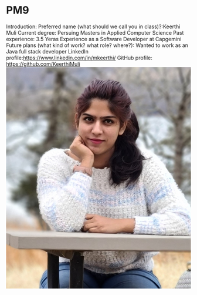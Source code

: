 # PM9
Introduction:
Preferred name (what should we call you in class)?:Keerthi Muli
Current degree: Persuing Masters in Applied Computer Science
Past experience: 3.5 Yeras Experience as a Software Developer at Capgemini
Future plans (what kind of work? what role? where?): Wanted to work as an Java full stack developer
LinkedIn profile:https://www.linkedin.com/in/mkeerthi/
GitHub profile: https://github.com/KeerthiMuli
![Photo](https://github.com/KeerthiMuli/PM9/blob/main/Photo.jpg)
